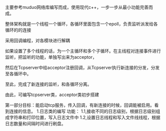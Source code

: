 主要参考muduo网络库编写而成，使用现代c++，一步一步从最小功能完善而成。

整体架构就是一个线程一个循环，各循环里面包含一个epoll，负责监听派发给各循环的的连接

采用回调编程，对各模块进行解耦

如果设置了多个线程的话，为一个主循环和多个子循环。在主线程对连接事件进行监听，把监听的功能，单独写出来为acceptor，


然后在Tcpserver中给acceptor注册回调，从Tcpserver执行新连接的分发，分发至各循环中。

至此，完成了新连接的监听，和各循环分离。

由此，可编写tcpserver类，acceptor类初步搭建

第一部分目标：能启动tcp服务，传入回调，有新连接的时候，回调能被启用。看到连接的信息。
1.日志类的编写
功能：
1.1,接收不同的日志级别，根据日志级别组成字符串和打印位置，写入日志文件中
1.2,设置日志线程和写入文件线线程，根据日志数量和间隔时间进行刷盘。


